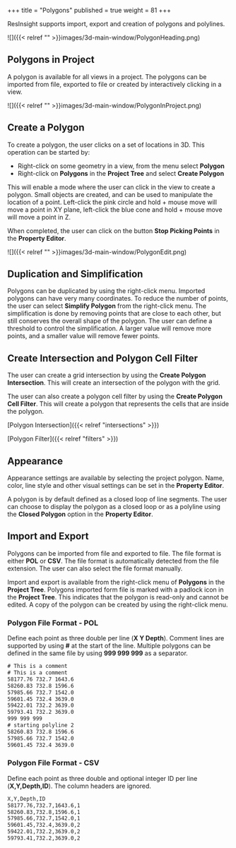 +++
title = "Polygons"
published = true
weight = 81
+++

ResInsight supports import, export and creation of polygons and polylines.


![]({{< relref "" >}}images/3d-main-window/PolygonHeading.png)

## Polygons in Project
A polygon is available for all views in a project. The polygons can be imported from file, exported to file or created by interactively clicking in a view.

![]({{< relref "" >}}images/3d-main-window/PolygonInProject.png)

## Create a Polygon
To create a polygon, the user clicks on a set of locations in 3D. This operation can be started by:
- Right-click on some geometry in a view, from the menu select **Polygon**
- Right-click on **Polygons** in the **Project Tree** and select **Create Polygon**

This will enable a mode where the user can click in the view to create a polygon. Small objects are created, and can be used to manipulate the location of a point. Left-click the pink circle and hold + mouse move will move a point in XY plane, left-click the blue cone and hold + mouse move will move a point in Z.

When completed, the user can click on the button **Stop Picking Points** in the **Property Editor**.

![]({{< relref "" >}}images/3d-main-window/PolygonEdit.png)


## Duplication and Simplification
Polygons can be duplicated by using the right-click menu. Imported polygons can have very many coordinates. To reduce the number of points, the user can select **Simplify Polygon** from the right-click menu. The simplification is done by removing points that are close to each other, but still conserves the overall shape of the polygon. The user can define a threshold to control the  simplification. A larger value will remove more points, and a smaller value will remove fewer points.

## Create Intersection and Polygon Cell Filter
The user can create a grid intersection by using the **Create Polygon Intersection**. This will create an intersection of the polygon with the grid.

The user can also create a polygon cell filter by using the **Create Polygon Cell Filter**. This will create a polygon that represents the cells that are inside the polygon.

[Polygon Intersection]({{< relref "intersections" >}}) 

[Polygon Filter]({{< relref "filters" >}}) 

## Appearance 
Appearance settings are available by selecting the project polygon. Name, color, line style and other visual settings can be set in the **Property Editor**.

A polygon is by default defined as a closed loop of line segments. The user can choose to display the polygon as a closed loop or as a polyline using the **Closed Polygon** option in the **Property Editor**.

## Import and Export
Polygons can be imported from file and exported to file. The file format is either **POL** or **CSV**. The file format is automatically detected from the file extension. The user can also select the file format manually.

Import and export is available from the right-click menu of **Polygons** in the **Project Tree**. Polygons imported form file is marked with a padlock icon in the **Project Tree**. This indicates that the polygon is read-only and cannot be edited. A copy of the polygon can be created by using the right-click menu.


### Polygon File Format - POL

Define each point as three double per line (**X Y Depth**). Comment lines are supported by using **#** at the start of the line. Multiple polygons can be defined in the same file by using **999 999 999** as a separator.

```txt
# This is a comment
# This is a comment
58177.76 732.7 1643.6 
58260.83 732.8 1596.6 
57985.66 732.7 1542.0 
59601.45 732.4 3639.0 
59422.01 732.2 3639.0 
59793.41 732.2 3639.0 
999 999 999
# starting polyline 2
58260.83 732.8 1596.6 
57985.66 732.7 1542.0 
59601.45 732.4 3639.0 
```

### Polygon File Format - CSV

Define each point as three double and optional integer ID per line (**X,Y,Depth,ID**). The column headers are ignored.

```txt
X,Y,Depth,ID
58177.76,732.7,1643.6,1
58260.83,732.8,1596.6,1
57985.66,732.7,1542.0,1 
59601.45,732.4,3639.0,2 
59422.01,732.2,3639.0,2
59793.41,732.2,3639.0,2
```
